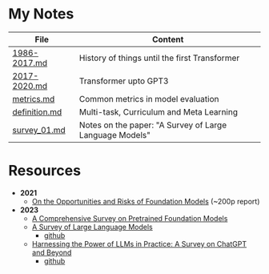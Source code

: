 # My Notes

| File | Content |
| --- | --- |
| [1986-2017.md](1986-2017.md) | History of things until the first Transformer |
| [2017-2020.md](2017-2020.md) | Transformer upto GPT3 |
| [metrics.md](metrics.md) | Common metrics in model evaluation |
| [definition.md](definition.md) | Multi-task, Curriculum and Meta Learning  |
| [survey_01.md](survey_01.md) | Notes on the paper: "A Survey of Large Language Models" |


# Resources

- **2021**
    - [On the Opportunities and Risks of Foundation Models](https://crfm.stanford.edu/report.html) (~200p report)
- **2023**
    - [A Comprehensive Survey on Pretrained Foundation Models](https://arxiv.org/abs/2302.09419)
    - [A Survey of Large Language Models](https://arxiv.org/abs/2303.18223)
        - [github](https://github.com/RUCAIBox/LLMSurvey)
    - [Harnessing the Power of LLMs in Practice: A Survey on ChatGPT and Beyond](https://arxiv.org/abs/2304.13712)
        - [github](https://github.com/Mooler0410/LLMsPracticalGuide)
